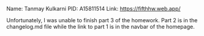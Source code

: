 Name: Tanmay Kulkarni
PID: A15811514
Link: https://fifthhw.web.app/

Unfortunately, I was unable to finish part 3 of the homework. Part 2 is in the changelog.md file while the link to part 1 is in the navbar of the homepage.